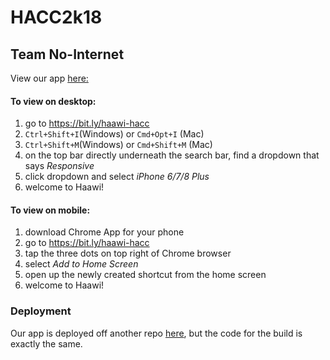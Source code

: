 # HACC2k18

## Team No-Internet
View our app [here:](http://bit.ly/haawi-hacc)

#### To view on desktop:
1. go to https://bit.ly/haawi-hacc
2. `Ctrl+Shift+I`(Windows) or `Cmd+Opt+I` (Mac)
3. `Ctrl+Shift+M`(Windows) or `Cmd+Shift+M` (Mac)
4. on the top bar directly underneath the search bar, find a dropdown that says _Responsive_
5. click dropdown and select _iPhone 6/7/8 Plus_
6. welcome to Haawi!
    
#### To view on mobile:
1. download Chrome App for your phone
2. go to https://bit.ly/haawi-hacc
3. tap the three dots on top right of Chrome browser
4. select _Add to Home Screen_
5. open up the newly created shortcut from the home screen
6. welcome to Haawi!

### Deployment
Our app is deployed off another repo [here](https://github.com/zakattack9/HACC2k18/tree/master), but the code for the build is exactly the same.
